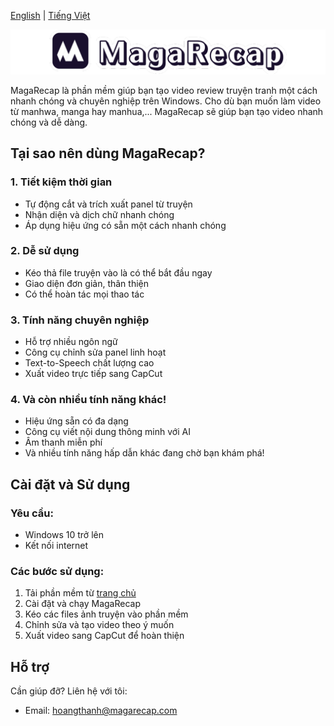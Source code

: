 [English](README.md) | [Tiếng Việt](#tiếng-việt)

![MagaRecap](MagaRecap.png)

MagaRecap là phần mềm giúp bạn tạo video review truyện tranh một cách nhanh chóng và chuyên nghiệp trên Windows. Cho dù bạn muốn làm video từ manhwa, manga hay manhua,... MagaRecap sẽ giúp bạn tạo video nhanh chóng và dễ dàng.

## Tại sao nên dùng MagaRecap?

### 1. Tiết kiệm thời gian
- Tự động cắt và trích xuất panel từ truyện
- Nhận diện và dịch chữ nhanh chóng
- Áp dụng hiệu ứng có sẵn một cách nhanh chóng

### 2. Dễ sử dụng
- Kéo thả file truyện vào là có thể bắt đầu ngay
- Giao diện đơn giản, thân thiện
- Có thể hoàn tác mọi thao tác

### 3. Tính năng chuyên nghiệp
- Hỗ trợ nhiều ngôn ngữ
- Công cụ chỉnh sửa panel linh hoạt
- Text-to-Speech chất lượng cao
- Xuất video trực tiếp sang CapCut

### 4. Và còn nhiều tính năng khác!
- Hiệu ứng sẵn có đa dạng 
- Công cụ viết nội dung thông minh với AI
- Âm thanh miễn phí
- Và nhiều tính năng hấp dẫn khác đang chờ bạn khám phá!

## Cài đặt và Sử dụng

### Yêu cầu:
- Windows 10 trở lên
- Kết nối internet

### Các bước sử dụng:
1. Tải phần mềm từ [trang chủ](https://github.com/MagaRecap/MagaRecap/releases)
2. Cài đặt và chạy MagaRecap
3. Kéo các files ảnh truyện vào phần mềm
4. Chỉnh sửa và tạo video theo ý muốn
5. Xuất video sang CapCut để hoàn thiện

## Hỗ trợ
Cần giúp đỡ? Liên hệ với tôi:
- Email: hoangthanh@magarecap.com
